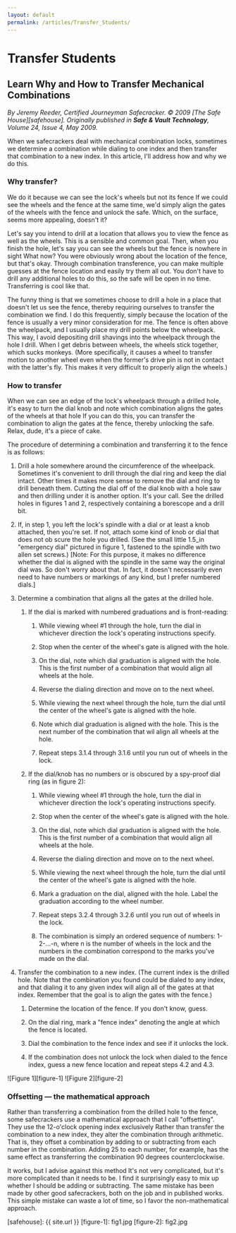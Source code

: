 ```yaml
---
layout: default
permalink: /articles/Transfer_Students/
---
```


# Transfer Students
## Learn Why and How to Transfer Mechanical Combinations
*By Jeremy Reeder, Certified Journeyman Safecracker. © 2009 [The Safe
House][safehouse]. Originally published in __Safe & Vault Technology__, Volume
24, Issue 4, May 2009.*

When we safecrackers deal with mechanical combination locks, sometimes we
determine a combination while dialing to one index and then transfer that
combination to a new index. In this article, I'll address how and why we do
this.

### Why transfer?
We do it because we can see the lock's wheels but not its fence If we could
see the wheels and the fence at the same time, we'd simply align the gates of
the wheels with the fence and unlock the safe. Which, on the surface, seems
more appealing, doesn't it?

Let's say you intend to drill at a location that allows you to view the fence
as well as the wheels. This is a sensible and common goal. Then, when you
finish the hole, let's say you can see the wheels but the fence is nowhere in
sight What now? You were obviously wrong about the location of the fence, but
that's okay. Through combination transference, you can make multiple guesses at
the fence location and easily try them all out. You don't have to drill any
additional holes to do this, so the safe will be open in no time. Transferring
is cool like that.

The funny thing is that we sometimes choose to drill a hole in a place that
doesn't let us see the fence, thereby requiring ourselves to transfer the
combination we find. I do this frequently, simply because the location of the
fence is usually a very minor consideration for me. The fence is often above
the wheelpack, and I usually place my drill points below the wheelpack. This
way, I avoid depositing drill shavings into the wheelpack through the hole I
drill. When I get debris between wheels, the wheels stick together, which
sucks monkeys. (More specifically, it causes a wheel to transfer motion to
another wheel even when the former's drive pin is not in contact with the
latter's fly. This makes it very difficult to properly align the wheels.)

### How to transfer
When we can see an edge of the lock's wheelpack through a drilled hole, it's
easy to turn the dial knob and note which combination aligns the gates of the
wheels at that hole If you can do this, you can transfer the combination to
align the gates at the fence, thereby unlocking the safe. Relax, dude, it's a
piece of cake.

The procedure of determining a combination and transferring it to the fence is as follows:
1. Drill a hole somewhere around the circumference of the wheelpack. Sometimes it's convenient to drill through the dial ring and keep the dial intact.  Other times it makes more sense to remove the dial and ring to drill beneath them. Cutting the dial off of the dial knob with a hole saw and then drilling under it is another option. It's your call. See the drilled holes in figures 1 and 2, respectively containing a borescope and a drill bit.

2. If, in step 1, you left the lock's spindle with a dial or at least a knob attached, then you're set. If not, attach some kind of knob or dial that does not ob	scure the hole you drilled. (See the small little 1.5_in "emergency dial" pictured in figure 1, fastened to the spindle with two allen set screws.) [Note: For this purpose, it makes no difference whether the dial is aligned with the spindle in the same way the original dial was. So don't worry about that. In fact, it doesn't necessarily even need to have numbers or markings of any kind, but I prefer numbered dials.]

3. Determine a combination that aligns all the gates at the drilled hole.

	1. If the dial is marked with numbered graduations and is front-reading:

		1. While viewing wheel #1 through the hole, turn the dial in whichever direction the lock's operating instructions specify.

		2. Stop when the center of the wheel's gate is aligned with the hole.

		3. On the dial, note which dial graduation is aligned with the hole.  This is the first number of a combination that would align all wheels at the hole.

		4. Reverse the dialing direction and move on to the next wheel.
		
		5. While viewing the next wheel through the hole, turn the dial until the center of the wheel's gate is aligned with the hole.

		6. Note which dial graduation is aligned with the hole.  This is the next number of the combination that wil align all wheels at the hole.

		7. Repeat steps 3.1.4 through 3.1.6 until you run out of wheels in the lock.

	2. If the dial/knob has no numbers or is obscured by a spy-proof dial ring (as in figure 2):

		1. While viewing wheel #1 through the hole, turn the dial in whichever direction the lock's operating instructions specify.

		2. Stop when the center of the wheel's gate is aligned with the hole.

		3. On the dial, note which dial graduation is aligned with the hole.  This is the first number of a combination that would align all wheels at the hole.

		4. Reverse the dialing direction and move on to the next wheel.

		5. While viewing the next wheel through the hole, turn the dial until the center of the wheel's gate is aligned with the hole.

		6. Mark a graduation on the dial, aligned with the hole.  Label the graduation according to the wheel number.

		7. Repeat steps 3.2.4 through 3.2.6 until you run out of wheels in the lock.

		8. The combination is simply an ordered sequence of numbers:  1-2-...-n, where n is the number of wheels in the lock and the numbers in the combination correspond to the marks you've made on the dial.

4. Transfer the combination to a new index. (The current index is the drilled hole.  Note that the combination you found could be dialed to any index, and that dialing it to any given index will align all of the gates at that index.  Remember that the goal is to align the gates with the fence.)

	1. Determine the location of the fence.  If you don't know, guess.

	2. On the dial ring, mark a "fence index" denoting the angle at which the fence is located.

	3. Dial the combination to the fence index and see if it unlocks the lock.

	4. If the combination does not unlock the lock when dialed to the fence index, guess a new fence location and repeat steps 4.2 and 4.3.

<div class="gallery" markdown="1">
![Figure 1][figure-1]
![Figure 2][figure-2]
</div>

### Offsetting — the mathematical approach
Rather than transferring a combination from the drilled hole to the fence, some
safecrackers use a mathematical approach that I call "offsetting". They use the
12-o'clock opening index exclusively Rather than transfer the combination to
a new index, they alter the combination through arithmetic. That is, they
offset a combination by adding to or subtracting from each number in the
combination. Adding 25 to each number, for example, has the same effect as
transferring the combination 90 degrees counterclockwise.

It works, but I advise against this method It's not very complicated, but
it's more complicated than it needs to be. I find it surprisingly easy to mix
up whether I should be adding or subtracting. The same mistake has been made
by other good safecrackers, both on the job and in published works. This
simple mistake can waste a lot of time, so I favor the non-mathematical
approach.


[safehouse]: {{ site.url }}
[figure-1]:  fig1.jpg
[figure-2]:  fig2.jpg
